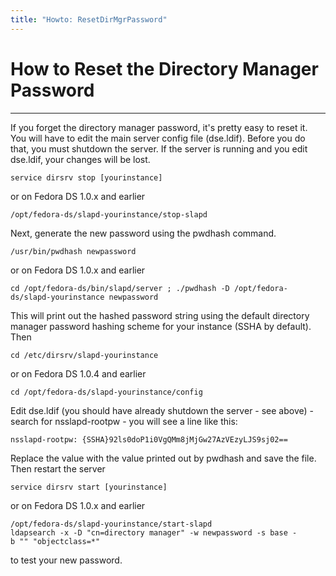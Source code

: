```yaml
---
title: "Howto: ResetDirMgrPassword"
---
```


# How to Reset the Directory Manager Password
-------------------------------------------

If you forget the directory manager password, it's pretty easy to reset it. You will have to edit the main server config file (dse.ldif). Before you do that, you must shutdown the server. If the server is running and you edit dse.ldif, your changes will be lost.

    service dirsrv stop [yourinstance]    

or on Fedora DS 1.0.x and earlier

    /opt/fedora-ds/slapd-yourinstance/stop-slapd    

Next, generate the new password using the pwdhash command.

    /usr/bin/pwdhash newpassword    

or on Fedora DS 1.0.x and earlier

    cd /opt/fedora-ds/bin/slapd/server ; ./pwdhash -D /opt/fedora-ds/slapd-yourinstance newpassword    

This will print out the hashed password string using the default directory manager password hashing scheme for your instance (SSHA by default). Then

    cd /etc/dirsrv/slapd-yourinstance    

or on Fedora DS 1.0.4 and earlier

    cd /opt/fedora-ds/slapd-yourinstance/config    

Edit dse.ldif (you should have already shutdown the server - see above) - search for nsslapd-rootpw - you will see a line like this:

    nsslapd-rootpw: {SSHA}92ls0doP1i0VgQMm8jMjGw27AzVEzyLJS9sj02==    

Replace the value with the value printed out by pwdhash and save the file. Then restart the server

    service dirsrv start [yourinstance]    

or on Fedora DS 1.0.x and earlier

    /opt/fedora-ds/slapd-yourinstance/start-slapd    
    ldapsearch -x -D "cn=directory manager" -w newpassword -s base -b "" "objectclass=*"    

to test your new password.

